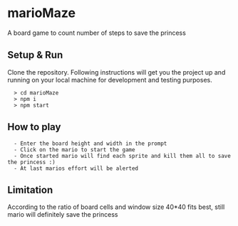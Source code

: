 # marioMaze
A board game to count number of steps to save the princess


## Setup & Run
Clone the repository. Following instructions will get you the project up and running on your local machine for development and testing purposes. 

```
  > cd marioMaze
  > npm i
  > npm start
```
## How to play

```
  - Enter the board height and width in the prompt
  - Click on the mario to start the game
  - Once started mario will find each sprite and kill them all to save the princess :)
  - At last marios effort will be alerted
```
## Limitation
According to the ratio of board cells and window size 40*40 fits best, still mario will definitely save the princess



